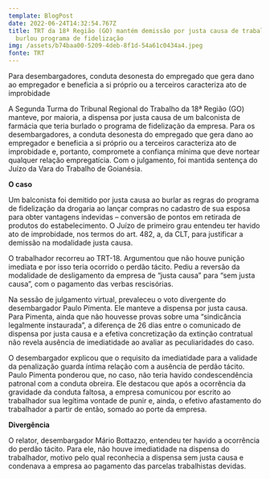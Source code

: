 ```yaml
---
template: BlogPost
date: 2022-06-24T14:32:54.767Z
title: TRT da 18ª Região (GO) mantém demissão por justa causa de trabalhador que
  burlou programa de fidelização
img: /assets/b74baa00-5209-4deb-8f1d-54a61c0434a4.jpeg
fonte: TRT
---
```



Para desembargadores, conduta desonesta do empregado que gera dano ao empregador e beneficia a si próprio ou a terceiros caracteriza ato de improbidade

A Segunda Turma do Tribunal Regional do Trabalho da 18ª Região (GO) manteve, por maioria, a dispensa por justa causa de um balconista de farmácia que teria burlado o programa de fidelização da empresa. Para os desembargadores, a conduta desonesta do empregado que gera dano ao empregador e beneficia a si próprio ou a terceiros caracteriza ato de improbidade e, portanto, compromete a confiança mínima que deve nortear qualquer relação empregatícia. Com o julgamento, foi mantida sentença do Juízo da Vara do Trabalho de Goianésia.

**O caso**

Um balconista foi demitido por justa causa ao burlar as regras do programa de fidelização da drogaria ao lançar compras no cadastro de sua esposa para obter vantagens indevidas – conversão de pontos em retirada de produtos do estabelecimento. O Juízo de primeiro grau entendeu ter havido ato de improbidade, nos termos do art. 482, a, da CLT, para justificar a demissão na modalidade justa causa.

O trabalhador recorreu ao TRT-18. Argumentou que não houve punição imediata e por isso teria ocorrido o perdão tácito. Pediu a reversão da modalidade de desligamento da empresa de “justa causa” para “sem justa causa”, com o pagamento das verbas rescisórias.

Na sessão de julgamento virtual, prevaleceu o voto divergente do desembargador Paulo Pimenta. Ele manteve a dispensa por justa causa. Para Pimenta, ainda que não houvesse provas sobre uma “sindicância legalmente instaurada”, a diferença de 26 dias entre o comunicado de dispensa por justa causa e a efetiva concretização da extinção contratual não revela ausência de imediatidade ao avaliar as peculiaridades do caso.

O desembargador explicou que o requisito da imediatidade para a validade da penalização guarda íntima relação com a ausência de perdão tácito. Paulo Pimenta ponderou que, no caso, não teria havido condescendência patronal com a conduta obreira. Ele destacou que após a ocorrência da gravidade da conduta faltosa, a empresa comunicou por escrito ao trabalhador sua legítima vontade de punir e, ainda, o efetivo afastamento do trabalhador a partir de então, somado ao porte da empresa.

**Divergência**

O relator, desembargador Mário Bottazzo, entendeu ter havido a ocorrência do perdão tácito. Para ele, não houve imediatidade na dispensa do trabalhador, motivo pelo qual reconhecia a dispensa sem justa causa e condenava a empresa ao pagamento das parcelas trabalhistas devidas.